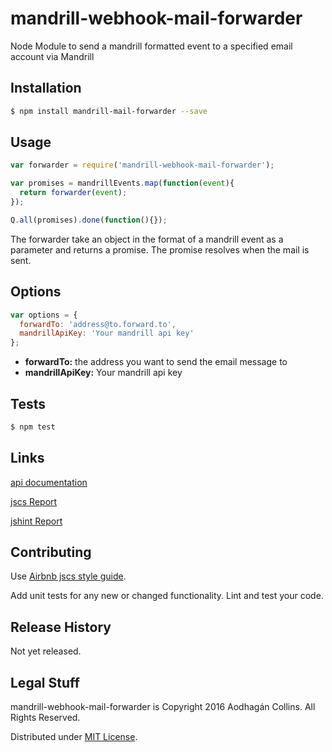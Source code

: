 mandrill-webhook-mail-forwarder
=========

Node Module to send a mandrill formatted event to a specified email account via Mandrill

## Installation
```bash
$ npm install mandrill-mail-forwarder --save
```
## Usage

```javascript
var forwarder = require('mandrill-webhook-mail-forwarder');

var promises = mandrillEvents.map(function(event){
  return forwarder(event);
});

Q.all(promises).done(function(){});

```
The forwarder take an object in the format of a mandrill event as a parameter and returns a promise. The promise resolves when the mail is sent.

## Options

```javascript
var options = {
  forwardTo: 'address@to.forward.to',
  mandrillApiKey: 'Your mandrill api key'
};
```

  * **forwardTo:** the address you want to send the email message to
  * **mandrillApiKey:** Your mandrill api key

## Tests
```bash
$ npm test
```
## Links

  [api documentation](./docs/api.md)

  [jscs Report](./docs/jscs.md)

  [jshint Report](./docs/jshint.md)

## Contributing

  Use [Airbnb jscs style guide](https://github.com/airbnb/javascript).

  Add unit tests for any new or changed functionality. Lint and test your code.

## Release History

  Not yet released.

## Legal Stuff

  mandrill-webhook-mail-forwarder is Copyright 2016 Aodhagán Collins. All Rights Reserved.

  Distributed under [MIT License](https://tldrlegal.com/license/mit-license).
